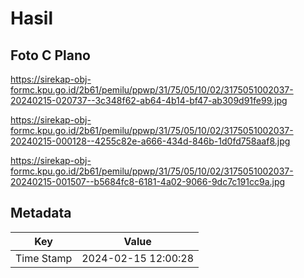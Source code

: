 # Hasil

## Foto C Plano

https://sirekap-obj-formc.kpu.go.id/2b61/pemilu/ppwp/31/75/05/10/02/3175051002037-20240215-020737--3c348f62-ab64-4b14-bf47-ab309d91fe99.jpg

https://sirekap-obj-formc.kpu.go.id/2b61/pemilu/ppwp/31/75/05/10/02/3175051002037-20240215-000128--4255c82e-a666-434d-846b-1d0fd758aaf8.jpg

https://sirekap-obj-formc.kpu.go.id/2b61/pemilu/ppwp/31/75/05/10/02/3175051002037-20240215-001507--b5684fc8-6181-4a02-9066-9dc7c191cc9a.jpg


## Metadata

| Key        | Value               |
| ---------- | ------------------- |
| Time Stamp | 2024-02-15 12:00:28 |




